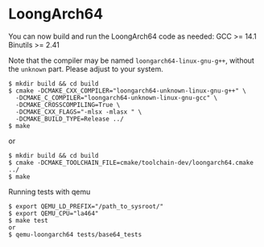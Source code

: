 # LoongArch64
You can now build and run the LoongArch64 code as needed:
GCC >= 14.1
Binutils >= 2.41

Note that the compiler may be named `loongarch64-linux-gnu-g++`, without the `unknown` part.
Please adjust to your system.

```
$ mkdir build && cd build
$ cmake -DCMAKE_CXX_COMPILER="loongarch64-unknown-linux-gnu-g++" \
  -DCMAKE_C_COMPILER="loongarch64-unknown-linux-gnu-gcc" \
  -DCMAKE_CROSSCOMPILING=True \
  -DCMAKE_CXX_FLAGS="-mlsx -mlasx " \
  -DCMAKE_BUILD_TYPE=Release ../
$ make
```
or
```
$ mkdir build && cd build
$ cmake -DCMAKE_TOOLCHAIN_FILE=cmake/toolchain-dev/loongarch64.cmake ../
$ make
```

Running tests with qemu
```
$ export QEMU_LD_PREFIX="/path_to_sysroot/"
$ export QEMU_CPU="la464"
$ make test
or
$ qemu-loongarch64 tests/base64_tests
```
